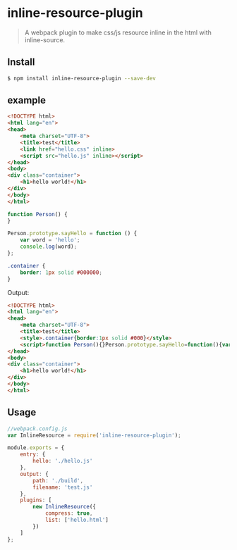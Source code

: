 # inline-resource-plugin
> A webpack plugin to make css/js resource inline in the html with inline-source.

## Install

```bash
$ npm install inline-resource-plugin --save-dev
```

## example

```html
<!DOCTYPE html>
<html lang="en">
<head>
    <meta charset="UTF-8">
    <title>test</title>
    <link href="hello.css" inline>
    <script src="hello.js" inline></script>
</head>
<body>
<div class="container">
    <h1>hello world!</h1>
</div>
</body>
</html>
```

```js
function Person() {
}

Person.prototype.sayHello = function () {
    var word = 'hello';
    console.log(word);
};
```

```css
.container {
    border: 1px solid #000000;
}
```

Output:
```html
<!DOCTYPE html>
<html lang="en">
<head>
    <meta charset="UTF-8">
    <title>test</title>
    <style>.container{border:1px solid #000}</style>
    <script>function Person(){}Person.prototype.sayHello=function(){var o="hello";console.log(o)};</script>
</head>
<body>
<div class="container">
    <h1>hello world!</h1>
</div>
</body>
</html>
```

## Usage

```javascript
//webpack.config.js
var InlineResource = require('inline-resource-plugin');

module.exports = {
    entry: {
        hello: './hello.js'
    },
    output: {
        path: './build',
        filename: 'test.js'
    },
    plugins: [
        new InlineResource({
            compress: true,
            list: ['hello.html']
        })
    ]
};
```
